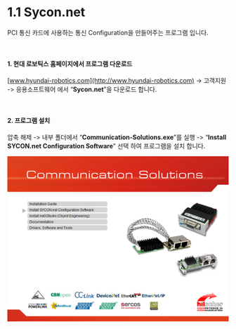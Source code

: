 ﻿# 1.1 Sycon.net

PCI 통신 카드에 사용하는 통신 Configuration을 만들어주는 프로그램 입니다.

<br>

#### 1. 현대 로보틱스 홈페이지에서 프로그램 다운로드
[www.hyundai-robotics.com](http://www.hyundai-robotics.com) -> 고객지원 -> 응용소프트웨어 에서 “**Sycon.net**”을 다운로드 합니다.

<br>

#### 2. 프로그램 설치
압축 해제 -> 내부 폴더에서 “**Communication-Solutions.exe**”를 실행 -> “**Install SYCON.net Configuration Software**” 선택 하여 프로그램을 설치 합니다.

![[그림 1.1-1 Sycon.net 설치 화면]](<../_assets/1-Install-Program/image_1.png>)